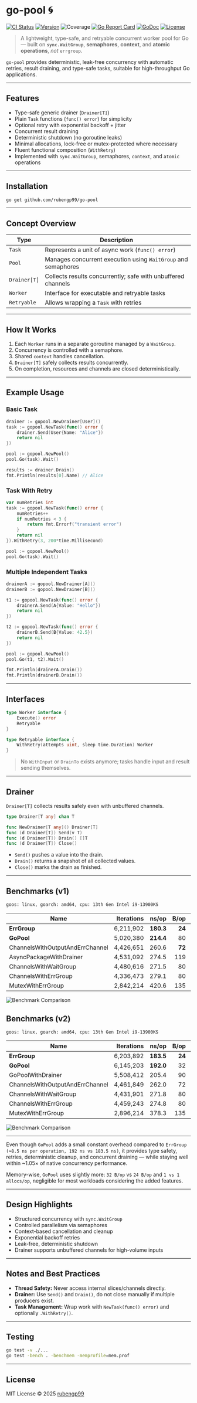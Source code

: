# go-pool 🌀

[![CI Status](https://github.com/rubengp99/go-pool/actions/workflows/ci.yml/badge.svg)](https://github.com/rubengp99/go-pool/actions/workflows/ci.yml)
[![Version](https://img.shields.io/github/v/release/rubengp99/go-pool)](https://github.com/rubengp99/go-pool/releases)
![Coverage](https://img.shields.io/badge/Coverage-82.7%25-brightgreen)
[![Go Report Card](https://goreportcard.com/badge/github.com/rubengp99/go-pool)](https://goreportcard.com/report/github.com/rubengp99/go-pool)
[![GoDoc](https://pkg.go.dev/badge/github.com/rubengp99/go-pool)](https://pkg.go.dev/github.com/rubengp99/go-pool)
[![License](https://img.shields.io/badge/license-MIT-blue.svg)](https://github.com/rubengp99/go-pool/blob/dev/LICENSE.md)

> A lightweight, type-safe, and retryable concurrent worker pool for Go — built on **`sync.WaitGroup`**, **semaphores**, **context**, and **atomic operations**, _not_ `errgroup`.

`go-pool` provides deterministic, leak-free concurrency with automatic retries, result draining, and type-safe tasks, suitable for high-throughput Go applications.

---

## Features

- Type-safe generic drainer (`Drainer[T]`)
- Plain `Task` functions (`func() error`) for simplicity
- Optional retry with exponential backoff + jitter
- Concurrent result draining
- Deterministic shutdown (no goroutine leaks)
- Minimal allocations, lock-free or mutex-protected where necessary
- Fluent functional composition (`WithRetry`)
- Implemented with `sync.WaitGroup`, semaphores, `context`, and `atomic` operations

---

## Installation

```bash
go get github.com/rubengp99/go-pool
```

---

## Concept Overview

| Type | Description |
|------|-------------|
| `Task` | Represents a unit of async work (`func() error`) |
| `Pool` | Manages concurrent execution using `WaitGroup` and semaphores |
| `Drainer[T]` | Collects results concurrently; safe with unbuffered channels |
| `Worker` | Interface for executable and retryable tasks |
| `Retryable` | Allows wrapping a `Task` with retries |

---

## How It Works

1. Each `Worker` runs in a separate goroutine managed by a `WaitGroup`.
2. Concurrency is controlled with a semaphore.
3. Shared `context` handles cancellation.
4. `Drainer[T]` safely collects results concurrently.
5. On completion, resources and channels are closed deterministically.

---

## Example Usage

### Basic Task

```go
drainer := gopool.NewDrainer[User]()
task := gopool.NewTask(func() error {
    drainer.Send(User{Name: "Alice"})
    return nil
})

pool := gopool.NewPool()
pool.Go(task).Wait()

results := drainer.Drain()
fmt.Println(results[0].Name) // Alice
```

### Task With Retry

```go
var numRetries int
task := gopool.NewTask(func() error {
    numRetries++
    if numRetries < 3 {
        return fmt.Errorf("transient error")
    }
    return nil
}).WithRetry(3, 200*time.Millisecond)

pool := gopool.NewPool()
pool.Go(task).Wait()
```

### Multiple Independent Tasks

```go
drainerA := gopool.NewDrainer[A]()
drainerB := gopool.NewDrainer[B]()

t1 := gopool.NewTask(func() error {
    drainerA.Send(A{Value: "Hello"})
    return nil
})

t2 := gopool.NewTask(func() error {
    drainerB.Send(B{Value: 42.5})
    return nil
})

pool := gopool.NewPool()
pool.Go(t1, t2).Wait()

fmt.Println(drainerA.Drain())
fmt.Println(drainerB.Drain())
```

---

## Interfaces

```go
type Worker interface {
    Execute() error
    Retryable
}

type Retryable interface {
    WithRetry(attempts uint, sleep time.Duration) Worker
}
```

> No `WithInput` or `DrainTo` exists anymore; tasks handle input and result sending themselves.

---

## Drainer

`Drainer[T]` collects results safely even with unbuffered channels.

```go
type Drainer[T any] chan T

func NewDrainer[T any]() Drainer[T]
func (d Drainer[T]) Send(v T)
func (d Drainer[T]) Drain() []T
func (d Drainer[T]) Close()
```

- `Send()` pushes a value into the drain.
- `Drain()` returns a snapshot of all collected values.
- `Close()` marks the drain as finished.

---

## Benchmarks (v1)

```
goos: linux, goarch: amd64, cpu: 13th Gen Intel i9-13900KS
```

| Name                                      | Iterations | ns/op    | B/op   | allocs/op |
|-------------------------------------------|-----------:|---------:|-------:|-----------:|
| **ErrGroup**                               | 6,211,902  | **180.3** | **24** | **1**     |
| **GoPool**                                 | 5,020,380  | **214.4** | 80     | 2          |
| ChannelsWithOutputAndErrChannel           | 4,426,651  | 260.6    | **72** | 2          |
| AsyncPackageWithDrainer                    | 4,531,092  | 274.5    | 119    | 3          |
| ChannelsWithWaitGroup                      | 4,480,616  | 271.5    | 80     | 2          |
| ChannelsWithErrGroup                       | 4,336,473  | 279.1    | 80     | 2          |
| MutexWithErrGroup                          | 2,842,214  | 420.6    | 135    | 2          |

![Benchmark Comparison](benchmark_chart.png)

## Benchmarks (v2)

```
goos: linux, goarch: amd64, cpu: 13th Gen Intel i9-13900KS
```

| Name                               | Iterations  | ns/op   | B/op  | allocs/op |
|------------------------------------|------------:|--------:|------:|-----------:|
| **ErrGroup**                        | 6,203,892   | **183.5** | **24** | **1**      |
| **GoPool**                          | 6,145,203   | **192.0**   | 32    | 1          |
| GoPoolWithDrainer                   | 5,508,412   | 205.4   | 90   | 2          |
| ChannelsWithOutputAndErrChannel     | 4,461,849   | 262.0   | 72    | 2          |
| ChannelsWithWaitGroup               | 4,431,901   | 271.8   | 80    | 2          |
| ChannelsWithErrGroup                | 4,459,243   | 274.8   | 80    | 2          |
| MutexWithErrGroup                   | 2,896,214   | 378.3   | 135   | 2          |


![Benchmark Comparison](benchmark_chart_v2.png)

---

Even though `GoPool` adds a small constant overhead compared to `ErrGroup (≈8.5 ns per operation, 192 ns vs 183.5 ns)`,
it provides type safety, retries, deterministic cleanup, and concurrent draining — while staying well within ~1.05× of native concurrency performance.

Memory-wise, `GoPool` uses slightly more: `32 B/op` vs `24 B/op` and `1 vs 1 allocs/op`, negligible for most workloads considering the added features.

---

## Design Highlights

- Structured concurrency with `sync.WaitGroup`
- Controlled parallelism via semaphores
- Context-based cancellation and cleanup
- Exponential backoff retries
- Leak-free, deterministic shutdown
- Drainer supports unbuffered channels for high-volume inputs

---

## Notes and Best Practices

- **Thread Safety:** Never access internal slices/channels directly.
- **Drainer:** Use `Send()` and `Drain()`, do not close manually if multiple producers exist.
- **Task Management:** Wrap work with `NewTask(func() error)` and optionally `.WithRetry()`.

---

## Testing

```bash
go test -v ./...
go test -bench . -benchmem -memprofile=mem.prof
```

---

## License

MIT License © 2025 [rubengp99](https://github.com/rubengp99)